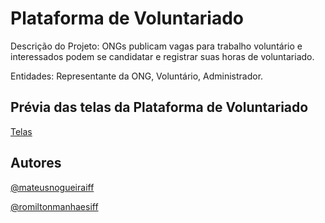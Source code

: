 # Plataforma de Voluntariado

Descrição do Projeto: ONGs publicam vagas para trabalho voluntário e interessados podem se candidatar e registrar suas horas de voluntariado.

Entidades: Representante da ONG, Voluntário, Administrador.


## Prévia das telas da Plataforma de Voluntariado

[Telas](https://mateusnogueiraiff.github.io/connect-volunteers-ngos/docs/telas/previaTelas.html)


## Autores

[@mateusnogueiraiff](https://www.github.com/mateusnogueiraiff)

[@romiltonmanhaesiff](https://www.github.com/romiltonmanhaesiff)
